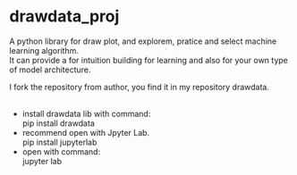 # drawdata_proj
A python library for draw plot, and explorem, pratice and select machine learning algorithm.  
It can provide a for intuition building for learning and also for your own type of model architecture.  

I fork the repository from author, you find it in my repository drawdata.  
<br>  
- install drawdata lib with command:    
pip install drawdata    
- recommend open with Jpyter Lab.     
pip install jupyterlab    
- open with command:    
jupyter lab  

